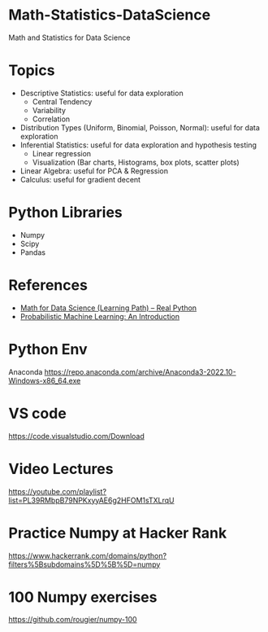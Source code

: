 # Math-Statistics-DataScience
Math and Statistics for Data Science

# Topics

- Descriptive Statistics: useful for data exploration
  - Central Tendency
  - Variability
  - Correlation
- Distribution Types (Uniform, Binomial, Poisson, Normal): useful for data exploration
- Inferential Statistics: useful for data exploration and hypothesis testing
  - Linear regression
  - Visualization (Bar charts, Histograms, box plots, scatter plots)
- Linear Algebra: useful for PCA & Regression
- Calculus: useful for gradient decent


# Python Libraries

- Numpy
- Scipy
- Pandas

# References

- [Math for Data Science (Learning Path) – Real Python](https://realpython.com/learning-paths/math-data-science/)
- [Probabilistic Machine Learning: An Introduction](https://probml.github.io/pml-book/book1.html)

# Python Env 
Anaconda https://repo.anaconda.com/archive/Anaconda3-2022.10-Windows-x86_64.exe

# VS code 
https://code.visualstudio.com/Download  


# Video Lectures 
https://youtube.com/playlist?list=PL39RMbpB79NPKxyyAE6g2HFOM1sTXLrqU

# Practice Numpy at Hacker Rank 
https://www.hackerrank.com/domains/python?filters%5Bsubdomains%5D%5B%5D=numpy

# 100 Numpy exercises
https://github.com/rougier/numpy-100